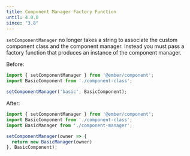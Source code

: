 ```yaml
---
title: Component Manager Factory Function
until: 4.0.0
since: "3.8"
---
```



`setComponentManager` no longer takes a string to associate the custom component class and the component manager. Instead you must pass a factory function that produces an instance of the component manager.

Before:

```js
import { setComponentManager } from '@ember/component';
import BasicComponent from './component-class';

setComponentManager('basic', BasicComponent);
```

After:

```js
import { setComponentManager } from '@ember/component';
import BasicComponent from './component-class';
import BasicManager from './component-manager';

setComponentManager(owner => {
  return new BasicManager(owner)
}, BasicComponent);
```
